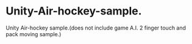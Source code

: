 Unity-Air-hockey-sample.
========================

Unity Air-hockey sample.(does not include game A.I. 2 finger touch and pack moving sample.)